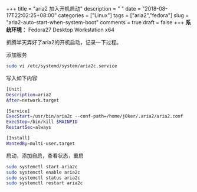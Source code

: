 +++
title = "aria2 加入开机启动"
description = " "
date = "2018-08-17T22:02:25+08:00"
categories = ["Linux"]
tags = ["aria2","fedora"]
slug = "aria2-auto-start-when-system-boot"
comments = true
draft = false
+++
**系统环境：** Fedora27 Desktop Workstation x64

折腾半天弄好了aria2的开机启动，记录一下过程。

添加服务

```bash
sudo vi /etc/systemd/system/aria2c.service
```

写入如下内容

```bash
[Unit]
Description=aria2
After=network.target

[Service]
ExecStart=/usr/bin/aria2c --conf-path=/home/j0ker/.aria2/aria2.conf
ExecStop=/bin/kill $MAINPID
RestartSec=always

[Install]
WantedBy=multi-user.target
```

启动，添加自启，查看状态，重启

```bash
sudo systemctl start aria2c
sudo systemctl enable aria2c
sudo systemctl status aria2c
sudo systemctl restart aria2c
```